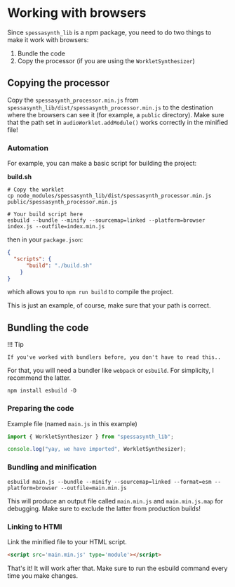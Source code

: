 # Working with browsers

Since `spessasynth_lib` is a npm package, you need to do two things to make it work with browsers:
1. Bundle the code
2. Copy the processor (if you are using the `WorkletSynthesizer`)

## Copying the processor

Copy the `spessasynth_processor.min.js` from `spessasynth_lib/dist/spessasynth_processor.min.js` to the destination
where the browsers can see it (for example, a `public` directory).
Make sure that the path set in `audioWorklet.addModule()` works correctly in the minified file!

### Automation
For example, you can make a basic script for building the project:

**build.sh**
```shell
# Copy the worklet
cp node_modules/spessasynth_lib/dist/spessasynth_processor.min.js public/spessasynth_processor.min.js

# Your build script here
esbuild --bundle --minify --sourcemap=linked --platform=browser index.js --outfile=index.min.js
```
then in your `package.json`:
```json
{
  "scripts": {
      "build": "./build.sh"
    }
}
```
which allows you to `npm run build` to compile the project.

This is just an example, of course, make sure that your path is correct.


## Bundling the code

!!! Tip

    If you've worked with bundlers before, you don't have to read this..

For that, you will need a bundler like `webpack` or `esbuild`. For simplicity, I recommend the latter.
```shell
npm install esbuild -D
```

### Preparing the code
Example file (named `main.js` in this example)
```js
import { WorkletSynthesizer } from "spessasynth_lib";

console.log("yay, we have imported", WorkletSynthesizer);
```

### Bundling and minification
```shell
esbuild main.js --bundle --minify --sourcemap=linked --format=esm --platform=browser --outfile=main.min.js
```
This will produce an output file called `main.min.js` and `main.min.js.map` for debugging. Make sure to exclude the latter from production builds!

### Linking to HTMl
Link the minified file to your HTML script.

```html
<script src='main.min.js' type='module'></script>
```

That's it! It will work after that.
Make sure to run the esbuild command every time you make changes.